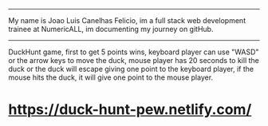 *************************
My name is Joao Luis Canelhas Felicio, im a full stack web development trainee at NumericALL, im documenting my journey on gitHub.
*************************

DuckHunt game, first to get 5 points wins, keyboard player can use "WASD" or the arrow keys to move the duck, mouse player has 20 seconds to kill the duck or the duck will escape giving one point to the keyboard player, if the mouse hits the duck, it will give one point to the mouse player.

# https://duck-hunt-pew.netlify.com/ #
